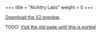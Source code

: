 +++
title = "Alchitry Labs"
weight = 0
+++

[Download the V2 preview.](https://alchitry.com/Alchitry-Labs-V2/download.html)

TODO: [Visit the old page until this is ported](https://old.alchitry.com/alchitry-labs)